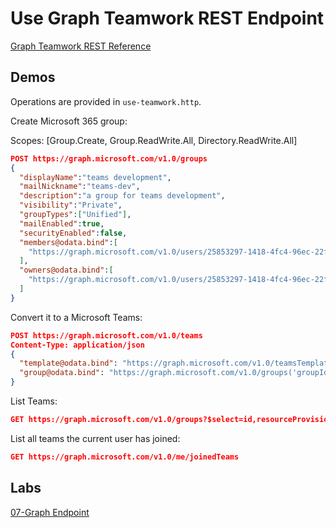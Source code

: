 # Use Graph Teamwork REST Endpoint

[Graph Teamwork REST Reference](https://docs.microsoft.com/en-us/graph/api/resources/teams-api-overview?view=graph-rest-1.0)

## Demos

Operations are provided in `use-teamwork.http`.

Create Microsoft 365 group:

Scopes: [Group.Create, Group.ReadWrite.All, Directory.ReadWrite.All]

```json
POST https://graph.microsoft.com/v1.0/groups
{
  "displayName":"teams development",
  "mailNickname":"teams-dev",
  "description":"a group for teams development",
  "visibility":"Private",
  "groupTypes":["Unified"],
  "mailEnabled":true,
  "securityEnabled":false,
  "members@odata.bind":[
    "https://graph.microsoft.com/v1.0/users/25853297-1418-4fc4-96ec-22f8bc83a64b",
  ],
  "owners@odata.bind":[
    "https://graph.microsoft.com/v1.0/users/25853297-1418-4fc4-96ec-22f8bc83a64b"
  ]
}
```

Convert it to a Microsoft Teams:

```json
POST https://graph.microsoft.com/v1.0/teams
Content-Type: application/json
{
  "template@odata.bind": "https://graph.microsoft.com/v1.0/teamsTemplates('standard')",
  "group@odata.bind": "https://graph.microsoft.com/v1.0/groups('groupId')"
}
```

List Teams:

```json
GET https://graph.microsoft.com/v1.0/groups?$select=id,resourceProvisioningOptions
```

List all teams the current user has joined:

```json
GET https://graph.microsoft.com/v1.0/me/joinedTeams
```

## Labs

[07-Graph Endpoint](../../../Labs/4-Develop%20apps%20for%20Microsoft%20Teams%2F07-The%20Microsoft%20Graph%20teamwork%20endpoint%2F/)
